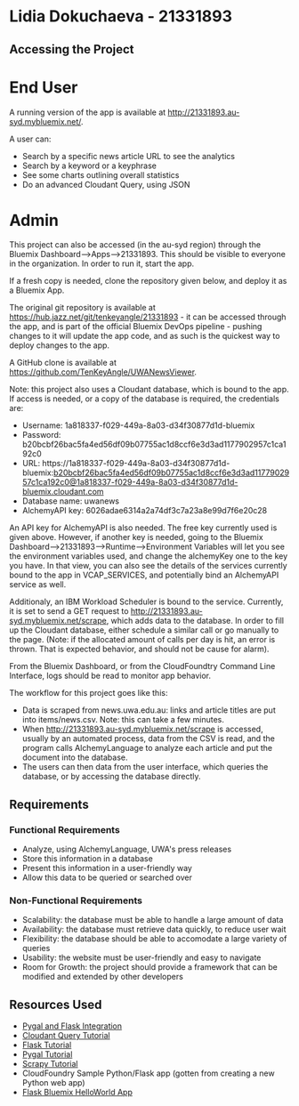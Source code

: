 # Lidia Dokuchaeva - 21331893

## Accessing the Project
# End User

A running version of the app is available at http://21331893.au-syd.mybluemix.net/.

A user can:
- Search by a specific news article URL to see the analytics
- Search by a keyword or a keyphrase
- See some charts outlining overall statistics
- Do an advanced Cloudant Query, using JSON

# Admin
This project can also be accessed (in the au-syd region) through the Bluemix Dashboard-->Apps-->21331893. This should
 be visible to everyone in the organization. In order to run it, start the app.

 If a fresh copy is needed, clone the repository given below, and deploy it as a Bluemix App.

 The original git repository is available at https://hub.jazz.net/git/tenkeyangle/21331893 - it can be accessed
 through the app, and is part of the official Bluemix DevOps pipeline - pushing changes to it will update the app
 code, and as such is the quickest way to deploy changes to the app.

 A GitHub clone is available at https://github.com/TenKeyAngle/UWANewsViewer.

Note: this project also uses a Cloudant database, which is bound to the app. If access is needed, or a copy of the database is required, the credentials are:

* Username: 1a818337-f029-449a-8a03-d34f30877d1d-bluemix
* Password: b20bcbf26bac5fa4ed56df09b07755ac1d8ccf6e3d3ad1177902957c1ca192c0
* URL: https://1a818337-f029-449a-8a03-d34f30877d1d-bluemix:b20bcbf26bac5fa4ed56df09b07755ac1d8ccf6e3d3ad1177902957c1ca192c0@1a818337-f029-449a-8a03-d34f30877d1d-bluemix.cloudant.com
* Database name: uwanews
* AlchemyAPI key: 6026adae6314a2a74df3c7a23a8e99d7f6e20c28

An API key for AlchemyAPI is also needed. The free key currently used is given above. However, if another key is
needed, going to the Bluemix Dashboard-->21331893-->Runtime-->Environment Variables will let you see the environment
variables used, and change the alchemyKey one to the key you have. In that view, you can also see the details of the
services currently bound to the app in VCAP_SERVICES, and potentially bind an AlchemyAPI service as well.

Additionaly, an IBM Workload Scheduler is bound to the service. Currently, it is set to send a GET request to
http://21331893.au-syd.mybluemix.net/scrape, which adds data to the database. In order to fill up the Cloudant
database, either schedule a similar call or go manually to the page. (Note: if the allocated amount of calls per day
is hit, an error is thrown. That is expected behavior, and should not be cause for alarm).

From the Bluemix Dashboard, or from the CloudFoundtry Command Line Interface, logs should be read to monitor app behavior.

The workflow for this project goes like this:
* Data is scraped from news.uwa.edu.au: links and article titles are put into items/news.csv. Note: this can take a few minutes.
* When http://21331893.au-syd.mybluemix.net/scrape is accessed, usually by an automated process, data from the CSV is
 read, and the program calls AlchemyLanguage to analyze each article and put the document into the database.
* The users can then data from the user interface, which queries the database, or by accessing the database directly.

## Requirements
### Functional Requirements
 - Analyze, using AlchemyLanguage, UWA's press releases
 - Store this information in a database
 - Present this information in a user-friendly way
 - Allow this data to be queried or searched over

### Non-Functional Requirements
 - Scalability: the database must be able to handle a large amount of data
 - Availability: the database must retrieve data quickly, to reduce user wait
 - Flexibility: the database should be able to accomodate a large variety of queries
 - Usability: the website must be user-friendly and easy to navigate
 - Room for Growth: the project should provide a framework that can be modified and extended by other developers

## Resources Used
- [Pygal and Flask Integration](https://www.google.com.au/url?sa=t&rct=j&q=&esrc=s&source=web&cd=1&cad=rja&uact=8&ved=0ahUKEwjymPrbxp3QAhXNNpQKHRLqDScQFggcMAA&url=http%3A%2F%2Fwww.blog.pythonlibrary.org%2F2015%2F04%2F16%2Fusing-pygal-graphs-in-flask%2F&usg=AFQjCNFKWy6PF9MOshjGlIs8BugYV8RIxQ)
- [Cloudant Query Tutorial](https://cloudant.com/using-cloudant-query-tutorial/)
- [Flask Tutorial](http://flask.pocoo.org/docs/0.11/tutorial/)
- [Pygal Tutorial](http://www.pygal.org/en/stable/documentation/first_steps.html)
- [Scrapy Tutorial](https://doc.scrapy.org/en/latest/intro/tutorial.html)
- CloudFoundry Sample Python/Flask app (gotten from creating a new Python web app)
- [Flask Bluemix HelloWorld App](https://www.ibm.com/blogs/bluemix/2015/03/simple-hello-world-python-app-using-flask/)
